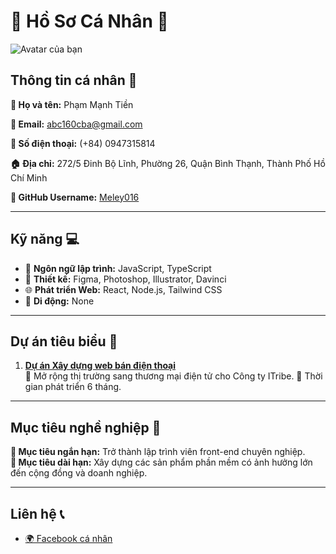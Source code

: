 # 🌟 Hồ Sơ Cá Nhân 🌟

![Avatar của bạn](https://img.favpng.com/8/8/10/misty-pok-mon-go-pok-mon-yellow-psyduck-png-favpng-K1jbQreaDyhRC2mD26rmEjvUN.jpg) <!-- Thay đường dẫn bằng ảnh đại diện của bạn -->

## Thông tin cá nhân 📝

**👤 Họ và tên:** Phạm Mạnh Tiền

**📧 Email:** [abc160cba@gmail.com](mailto:abc160cba@gmail.com)  

**📱 Số điện thoại:** (+84) 0947315814 

**🏠 Địa chỉ:** 272/5 Đinh Bộ Lĩnh, Phường 26, Quận Bình Thạnh, Thành Phố Hồ Chí Minh

**🐙 GitHub Username:** [Meley016](https://github.com/Meley016)

---

## Kỹ năng 💻

- 🔧 **Ngôn ngữ lập trình:** JavaScript, TypeScript
- 🎨 **Thiết kế:** Figma, Photoshop, Illustrator, Davinci  
- 🌐 **Phát triển Web:** React, Node.js, Tailwind CSS  
- 📱 **Di động:** None 

---

## Dự án tiêu biểu 🚀

1. **[Dự án Xây dựng web bán điện thoại](https://i-tribe.vercel.app/)**  
   🔹   Mở rộng thị trường sang thương mại điện tử cho Công ty ITribe.
   🔹  Thời gian phát triển 6 tháng.
---

## Mục tiêu nghề nghiệp 🎯

**🌱 Mục tiêu ngắn hạn:** Trở thành lập trình viên front-end chuyên nghiệp.  
**🚀 Mục tiêu dài hạn:** Xây dựng các sản phẩm phần mềm có ảnh hưởng lớn đến cộng đồng và doanh nghiệp.

---

## Liên hệ 📞

- [🌍 Facebook cá nhân](https://www.facebook.com/profile.php?id=100012869117734)  
